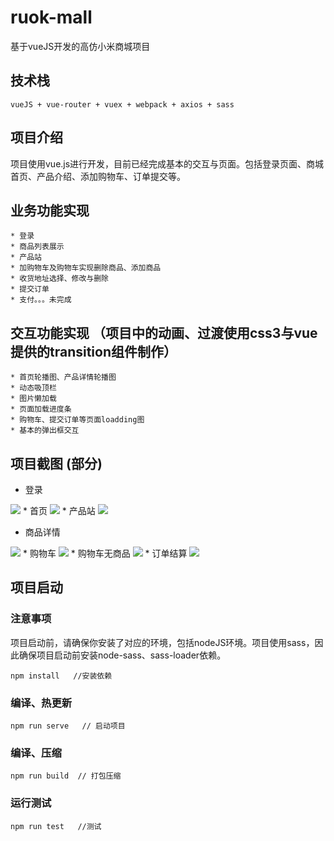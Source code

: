 # ruok-mall
基于vueJS开发的高仿小米商城项目
## 技术栈

    vueJS + vue-router + vuex + webpack + axios + sass

## 项目介绍  
项目使用vue.js进行开发，目前已经完成基本的交互与页面。包括登录页面、商城首页、产品介绍、添加购物车、订单提交等。
## 业务功能实现
    * 登录
    * 商品列表展示
    * 产品站
    * 加购物车及购物车实现删除商品、添加商品
    * 收货地址选择、修改与删除
    * 提交订单
    * 支付。。。未完成
## 交互功能实现 （项目中的动画、过渡使用css3与vue提供的transition组件制作）
    * 首页轮播图、产品详情轮播图
    * 动态吸顶栏
    * 图片懒加载  
    * 页面加载进度条
    * 购物车、提交订单等页面loadding图
    * 基本的弹出框交互

## 项目截图 (部分) 
* 登录
 <img  src="./public/imgs/pages/login.png" />   
* 首页                                     
<img  src="./public/imgs/pages/index.png" />  
* 产品站
 <img  src="./public/imgs/pages/product.png"/>     

* 商品详情
<img  src="./public/imgs/pages/detail.png" />   
* 购物车   
<img  src="./public/imgs/pages/cart.png" />  
* 购物车无商品 
<img  src="./public/imgs/pages/no-product.png" />  
 * 订单结算
 <img  src="./public/imgs/pages/confirm-order.png" />  


    


## 项目启动

### 注意事项
项目启动前，请确保你安装了对应的环境，包括nodeJS环境。项目使用sass，因此确保项目启动前安装node-sass、sass-loader依赖。  

```
npm install   //安装依赖
```

### 编译、热更新
```
npm run serve   // 启动项目
```

### 编译、压缩
```
npm run build  // 打包压缩
```

### 运行测试
```
npm run test   //测试
```
